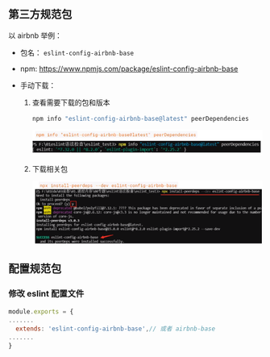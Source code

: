 ## 第三方规范包

以 airbnb 举例：

- 包名： `eslint-config-airbnb-base`

- npm: https://www.npmjs.com/package/eslint-config-airbnb-base

- 手动下载：

  1. 查看需要下载的包和版本

     ```bash
     npm info "eslint-config-airbnb-base@latest" peerDependencies
     ```

     ![image-20230620164703144](06.第三方规范包.assets/image-20230620164703144.png)

  2. 下载相关包

     ![image-20230620164719002](06.第三方规范包.assets/image-20230620164719002.png)

     

  



## 配置规范包

### 修改 eslint 配置文件

```js
module.exports = {
.......  
  extends: 'eslint-config-airbnb-base',// 或者 airbnb-base
.......      
}      
```

